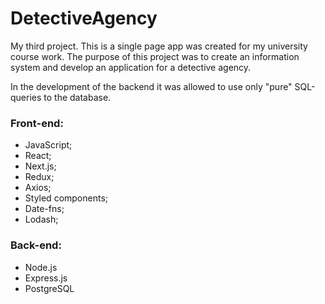 # DetectiveAgency

My third project. This is a single page app was created for my university course work. The purpose of this project was to create an information system and develop an application for a detective agency.  

In the development of the backend it was allowed to use only "pure" SQL-queries to the database.

### Front-end:
- JavaScript;
- React;
- Next.js;
- Redux;
- Axios;
- Styled components;
- Date-fns;
- Lodash;

### Back-end: 
- Node.js
- Express.js
- PostgreSQL
